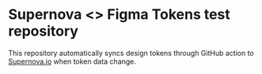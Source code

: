 # Supernova <> Figma Tokens test repository

This repository automatically syncs design tokens through GitHub action to [Supernova.io](https://supernova.io) when token data change.
